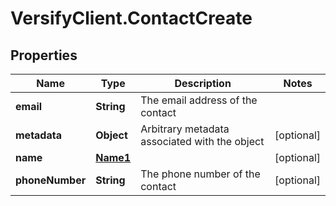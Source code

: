 # VersifyClient.ContactCreate

## Properties

Name | Type | Description | Notes
------------ | ------------- | ------------- | -------------
**email** | **String** | The email address of the contact | 
**metadata** | **Object** | Arbitrary metadata associated with the object | [optional] 
**name** | [**Name1**](Name1.md) |  | [optional] 
**phoneNumber** | **String** | The phone number of the contact | [optional] 


